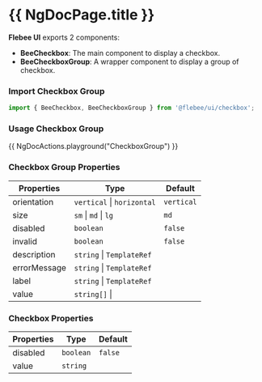 # {{ NgDocPage.title }}

**Flebee UI** exports 2 components:

- **BeeCheckbox**: The main component to display a checkbox.
- **BeeCheckboxGroup**: A wrapper component to display a group of checkbox.

### Import Checkbox Group

```ts
import { BeeCheckbox, BeeCheckboxGroup } from '@flebee/ui/checkbox';
```

### Usage Checkbox Group

{{ NgDocActions.playground("CheckboxGroup") }}

### Checkbox Group Properties

| Properties   | Type                       | Default    |
| ------------ | -------------------------- | ---------- |
| orientation  | `vertical` \| `horizontal` | `vertical` |
| size         | `sm` \| `md` \| `lg`       | `md`       |
| disabled     | `boolean`                  | `false`    |
| invalid      | `boolean`                  | `false`    |
| description  | `string` \| `TemplateRef`  |            |
| errorMessage | `string` \| `TemplateRef`  |            |
| label        | `string` \| `TemplateRef`  |            |
| value        | `string[]` \|              |            |

### Checkbox Properties

| Properties | Type      | Default |
| ---------- | --------- | ------- |
| disabled   | `boolean` | `false` |
| value      | `string`  |         |
